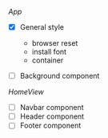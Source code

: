 *App*
- [X] General style
    - browser reset
    - install font
    - container 

- [ ] Background component

*HomeView*
- [ ] Navbar component
- [ ] Header component
- [ ] Footer component
